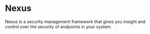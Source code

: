 # Nexus
Nexus is a security management framework that gives you insight and control over the security of endpoints in your system.
